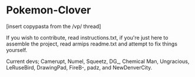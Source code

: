 # Pokemon-Clover
[insert copypasta from the /vp/ thread]

If you wish to contribute, read instructions.txt, if you're just here to assemble the project, read armips readme.txt and attempt to fix things yourself.

Current devs; Camerupt, Numel, Squeetz, DG_, Chemical Man, Ungracious, LeRuseBird, DrawingPad, FireB-, padz, and NewDenverCity.

